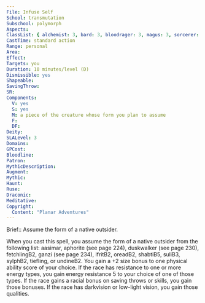 ```yaml
---
File: Infuse Self
School: transmutation
Subschool: polymorph
Aspects: 
ClassList: { alchemist: 3, bard: 3, bloodrager: 3, magus: 3, sorcerer: 3, wizard: 3 }
CastTime: standard action
Range: personal
Area: 
Effect: 
Targets: you
Duration: 10 minutes/level (D)
Dismissible: yes
Shapeable: 
SavingThrow: 
SR: 
Components:
  V: yes
  S: yes
  M: a piece of the creature whose form you plan to assume
  F: 
  DF: 
Deity: 
SLALevel: 3
Domains: 
GPCost: 
Bloodline: 
Patron: 
MythicDescription: 
Augment: 
Mythic: 
Haunt: 
Ruse: 
Draconic: 
Meditative: 
Copyright:
  Content: "Planar Adventures"
---
```

Brief:: Assume the form of a native outsider.

When you cast this spell, you assume the form of a native outsider from the following list: aasimar, aphorite (see page 224), duskwalker (see page 230), fetchlingB2, ganzi (see page 234), ifritB2, oreadB2, shabtiB5, suliB3, sylphB2, tiefling, or undineB2. You gain a +2 size bonus to one physical ability score of your choice. If the race has resistance to one or more energy types, you gain energy resistance 5 to your choice of one of those types. If the race gains a racial bonus on saving throws or skills, you gain those bonuses. If the race has darkvision or low-light vision, you gain those qualities.
